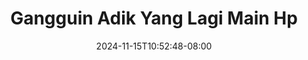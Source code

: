 --- 
title: "Gangguin Adik Yang Lagi Main Hp"
description: "nonton bokep Gangguin Adik Yang Lagi Main Hp twitter full vidio new"
date: 2024-11-15T10:52:48-08:00
file_code: "zobnckqd2rxc"
draft: false
cover: "31kq4avwjnia3o7g.jpg"
tags: ["Gangguin", "Adik", "Yang", "Lagi", "Main", "bokep-indo", "bokep-viral", "bokep-ig"]
length: 1007
fld_id: "1413979"
foldername: "adik kakak ewe manja"
categories: ["adik kakak ewe manja"]
views: 60
---